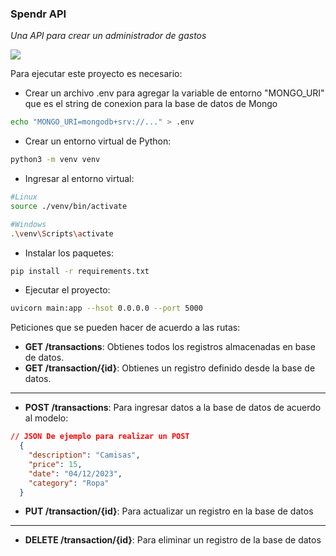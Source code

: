 ### Spendr API
_Una API para crear un administrador de gastos_

[![](https://img.shields.io/badge/Live_preview-8A2BE2?color=darkgreen)](https://spendr-api.1.us-1.fl0.io/)

Para ejecutar este proyecto es necesario:

* Crear un archivo .env para agregar la variable de entorno "MONGO_URI" que es el string de conexion para la base de datos de Mongo
```bash
echo "MONGO_URI=mongodb+srv://..." > .env
```

* Crear un entorno virtual de Python:
```bash
python3 -m venv venv
```

* Ingresar al entorno virtual:
```bash
#Linux
source ./venv/bin/activate

#Windows
.\venv\Scripts\activate
```

* Instalar los paquetes:
```bash
pip install -r requirements.txt
```

* Ejecutar el proyecto:
```bash
uvicorn main:app --hsot 0.0.0.0 --port 5000
```

Peticiones que se pueden hacer de acuerdo a las rutas:

* **GET /transactions**: Obtienes todos los registros almacenadas en base de datos.
* **GET /transaction/{id}**: Obtienes un registro definido desde la base de datos.
---
* **POST /transactions**: Para ingresar datos a la base de datos de acuerdo al modelo:

```JSON
// JSON De ejemplo para realizar un POST
  {
    "description": "Camisas",
    "price": 15,
    "date": "04/12/2023",
    "category": "Ropa"
  }
```
* **PUT /transaction/{id}**: Para actualizar un registro en la base de datos
---
* **DELETE /transaction/{id}**: Para eliminar un registro de la base de datos